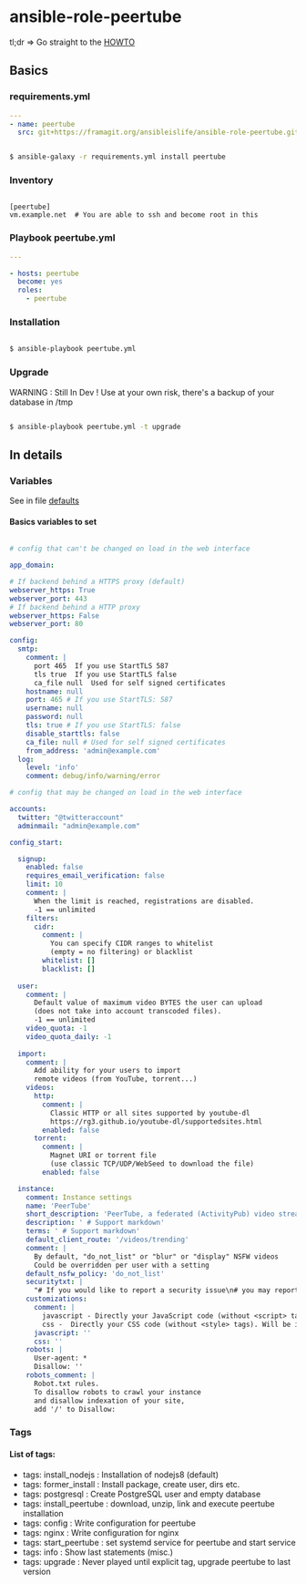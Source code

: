 # ansible-role-peertube

tl;dr => Go straight to the [HOWTO](HOWTO.md)

## Basics

### requirements.yml

```yaml
---
- name: peertube
  src: git+https://framagit.org/ansibleislife/ansible-role-peertube.git

```

```bash

$ ansible-galaxy -r requirements.yml install peertube

```

### Inventory

```dosini

[peertube]
vm.example.net	# You are able to ssh and become root in this 

```

### Playbook peertube.yml

```yaml
---

- hosts: peertube
  become: yes
  roles:
    - peertube

```

### Installation

```bash

$ ansible-playbook peertube.yml

```

### Upgrade

WARNING : Still In Dev ! Use at your own risk, there's a backup of your database in /tmp 

```bash

$ ansible-playbook peertube.yml -t upgrade

```

## In details

### Variables

See in file [defaults](defaults/main.yml)

#### Basics variables to set

```yaml

# config that can't be changed on load in the web interface

app_domain:

# If backend behind a HTTPS proxy (default)
webserver_https: True
webserver_port: 443
# If backend behind a HTTP proxy
webserver_https: False
webserver_port: 80

config:
  smtp:
    comment: |
      port 465  If you use StartTLS 587
      tls true  If you use StartTLS false
      ca_file null  Used for self signed certificates
    hostname: null
    port: 465 # If you use StartTLS: 587
    username: null
    password: null
    tls: true # If you use StartTLS: false
    disable_starttls: false
    ca_file: null # Used for self signed certificates
    from_address: 'admin@example.com'
  log:
    level: 'info' 
    comment: debug/info/warning/error

# config that may be changed on load in the web interface

accounts:
  twitter: "@twitteraccount"
  adminmail: "admin@example.com"

config_start:

  signup:
    enabled: false
    requires_email_verification: false
    limit: 10 
    comment: |
      When the limit is reached, registrations are disabled.
      -1 == unlimited
    filters:
      cidr: 
        comment: |
          You can specify CIDR ranges to whitelist 
          (empty = no filtering) or blacklist
        whitelist: []
        blacklist: []
  
  user:
    comment: |
      Default value of maximum video BYTES the user can upload
      (does not take into account transcoded files).
      -1 == unlimited
    video_quota: -1
    video_quota_daily: -1
  
  import:
    comment: |
      Add ability for your users to import 
      remote videos (from YouTube, torrent...)
    videos:
      http: 
        comment: |
          Classic HTTP or all sites supported by youtube-dl 
          https://rg3.github.io/youtube-dl/supportedsites.html
        enabled: false
      torrent: 
        comment: |
          Magnet URI or torrent file 
          (use classic TCP/UDP/WebSeed to download the file)
        enabled: false

  instance:
    comment: Instance settings
    name: 'PeerTube'
    short_description: 'PeerTube, a federated (ActivityPub) video streaming platform using P2P (BitTorrent) directly in the web browser with WebTorrent and Angular.'
    description: ' # Support markdown'
    terms: ' # Support markdown'
    default_client_route: '/videos/trending'
    comment: |
      By default, "do_not_list" or "blur" or "display" NSFW videos
      Could be overridden per user with a setting
    default_nsfw_policy: 'do_not_list'
    securitytxt: |
      "# If you would like to report a security issue\n# you may report it to:\nContact: https://github.com/Chocobozzz/PeerTube/blob/develop/SECURITY.md\nContact: mailto:{{ accounts.adminmail }}"
    customizations:
      comment: |
        javascript - Directly your JavaScript code (without <script> tags).  Will be eval at runtime
        css -  Directly your CSS code (without <style> tags). Will be injected at runtime
      javascript: '' 
      css: '' 
    robots: |
      User-agent: *
      Disallow: ''
    robots_comment: |
      Robot.txt rules. 
      To disallow robots to crawl your instance 
      and disallow indexation of your site, 
      add '/' to Disallow:
```

### Tags

#### List of tags:

* tags: install_nodejs           : Installation of nodejs8 (default)
* tags: former_install           : Install package, create user, dirs etc.
* tags: postgresql               : Create PostgreSQL user and empty database
* tags: install_peertube         : download, unzip, link and execute peertube installation
* tags: config                   : Write configuration for peertube 
* tags: nginx                    : Write configuration for nginx 
* tags: start_peertube           : set systemd service for peertube and start service
* tags: info                     : Show last statements (misc.)
* tags: upgrade                  : Never played until explicit tag, upgrade peertube to last version

